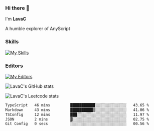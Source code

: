 ### Hi there 👋
I'm **LavaC**

A humble explorer of AnyScript

### Skills
[![My Skills](https://skillicons.dev/icons?i=js,ts,vue,nodejs,nuxtjs,astro,solidjs,tailwind)](https://skillicons.dev)

### Editors
[![My Editors](https://skillicons.dev/icons?i=neovim,vscode)](https://skillicons.dev)

![LavaC's GitHub stats](https://github-readme-stats.vercel.app/api?username=LavaCxx&show_icons=true&theme=synthwave)

![LavaC's Leetcode stats](https://leetcard.jacoblin.cool/LavaC?theme=nord&font=Amiko&ext=activity&site=cn)

<!--START_SECTION:waka-->

```txt
TypeScript   46 mins         ███████████░░░░░░░░░░░░░░   43.65 %
Markdown     43 mins         ██████████▒░░░░░░░░░░░░░░   41.06 %
TSConfig     12 mins         ███░░░░░░░░░░░░░░░░░░░░░░   11.97 %
JSON         2 mins          ▓░░░░░░░░░░░░░░░░░░░░░░░░   02.75 %
Git Config   0 secs          ░░░░░░░░░░░░░░░░░░░░░░░░░   00.56 %
```

<!--END_SECTION:waka-->
